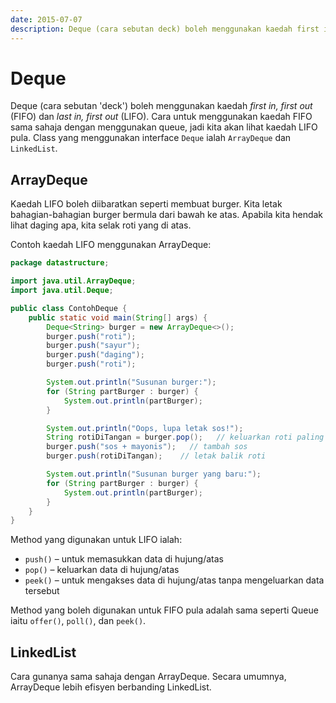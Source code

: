 ```yaml
---
date: 2015-07-07
description: Deque (cara sebutan deck) boleh menggunakan kaedah first in, first out (FIFO) dan last in, first out (LIFO). Secara ringkasnya, Deque ialah Queue + Stack.
---
```


# Deque

Deque (cara sebutan 'deck') boleh menggunakan kaedah _first in, first
out_ (FIFO) dan _last in, first out_ (LIFO). Cara untuk menggunakan
kaedah FIFO sama sahaja dengan menggunakan queue, jadi kita akan lihat
kaedah LIFO pula. Class yang menggunakan interface `Deque` ialah
`ArrayDeque` dan `LinkedList`.

## ArrayDeque

Kaedah LIFO boleh diibaratkan seperti membuat burger. Kita letak
bahagian-bahagian burger bermula dari bawah ke atas. Apabila kita hendak
lihat daging apa, kita selak roti yang di atas.

Contoh kaedah LIFO menggunakan ArrayDeque:

```java
package datastructure;

import java.util.ArrayDeque;
import java.util.Deque;

public class ContohDeque {
    public static void main(String[] args) {
        Deque<String> burger = new ArrayDeque<>();
        burger.push("roti");
        burger.push("sayur");
        burger.push("daging");
        burger.push("roti");

        System.out.println("Susunan burger:");
        for (String partBurger : burger) {
            System.out.println(partBurger);
        }

        System.out.println("Oops, lupa letak sos!");
        String rotiDiTangan = burger.pop();   // keluarkan roti paling atas
        burger.push("sos + mayonis");   // tambah sos
        burger.push(rotiDiTangan);    // letak balik roti

        System.out.println("Susunan burger yang baru:");
        for (String partBurger : burger) {
            System.out.println(partBurger);
        }
    }
}
```

Method yang digunakan untuk LIFO ialah:

-   `push()` – untuk memasukkan data di hujung/atas
-   `pop()` – keluarkan data di hujung/atas
-   `peek()` – untuk mengakses data di hujung/atas tanpa mengeluarkan data tersebut

Method yang boleh digunakan untuk FIFO pula adalah sama seperti Queue
iaitu `offer()`, `poll()`, dan `peek()`.

## LinkedList

Cara gunanya sama sahaja dengan ArrayDeque. Secara umumnya,
ArrayDeque lebih efisyen berbanding LinkedList.
